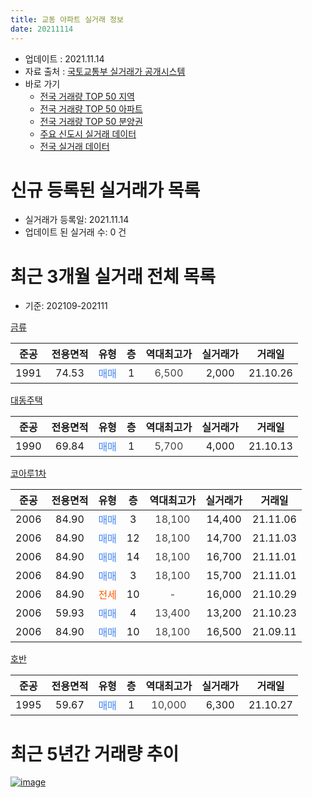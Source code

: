 ```yaml
---
title: 교동 아파트 실거래 정보
date: 20211114
---
```


* 업데이트 : 2021.11.14
* 자료 출처 : [국토교통부 실거래가 공개시스템](http://rt.molit.go.kr)
* 바로 가기
    * [전국 거래량 TOP 50 지역](https://apt-info.github.io/apt-trade-info/tr)
    * [전국 거래량 TOP 50 아파트](https://apt-info.github.io/apt-trade-info/ta)
    * [전국 거래량 TOP 50 분양권](https://apt-info.github.io/apt-trade-info/tb)
    * [주요 신도시 실거래 데이터](https://apt-info.github.io/apt-trade-info/newtown)
    * [전국 실거래 데이터](https://apt-info.github.io/apt-trade-info/all)



<script async src="https://pagead2.googlesyndication.com/pagead/js/adsbygoogle.js"></script>
<!-- 기본광고 -->
<ins class="adsbygoogle"
     style="display:block"
     data-ad-client="ca-pub-1142216861245946"
     data-ad-slot="4805727019"
     data-ad-format="auto"
     data-full-width-responsive="true"></ins>
<script>
     (adsbygoogle = window.adsbygoogle || []).push({});
</script>


# 신규 등록된 실거래가 목록

* 실거래가 등록일: 2021.11.14
* 업데이트 된 실거래 수: 0 건




<script async src="https://pagead2.googlesyndication.com/pagead/js/adsbygoogle.js"></script>
<!-- 기본광고 -->
<ins class="adsbygoogle"
     style="display:block"
     data-ad-client="ca-pub-1142216861245946"
     data-ad-slot="4805727019"
     data-ad-format="auto"
     data-full-width-responsive="true"></ins>
<script>
     (adsbygoogle = window.adsbygoogle || []).push({});
</script>


# 최근 3개월 실거래 전체 목록
* 기준: 202109-202111


[금류](https://search.naver.com/search.naver?query=%EA%B8%88%EB%A5%98)

|준공|전용면적|유형|층|역대최고가|실거래가|거래일|
|:---:|:---:|:---:|:---:|:---:|:---:|:---:|
|1991|74.53|<span style="color:#4285F3">매매</span>|1|<span style="color:#444444">6,500</span>|2,000|21.10.26|

[대동주택](https://search.naver.com/search.naver?query=%EB%8C%80%EB%8F%99%EC%A3%BC%ED%83%9D)

|준공|전용면적|유형|층|역대최고가|실거래가|거래일|
|:---:|:---:|:---:|:---:|:---:|:---:|:---:|
|1990|69.84|<span style="color:#4285F3">매매</span>|1|<span style="color:#444444">5,700</span>|4,000|21.10.13|

[코아루1차](https://search.naver.com/search.naver?query=%EC%BD%94%EC%95%84%EB%A3%A81%EC%B0%A8)

|준공|전용면적|유형|층|역대최고가|실거래가|거래일|
|:---:|:---:|:---:|:---:|:---:|:---:|:---:|
|2006|84.90|<span style="color:#4285F3">매매</span>|3|<span style="color:#444444">18,100</span>|14,400|21.11.06|
|2006|84.90|<span style="color:#4285F3">매매</span>|12|<span style="color:#444444">18,100</span>|14,700|21.11.03|
|2006|84.90|<span style="color:#4285F3">매매</span>|14|<span style="color:#444444">18,100</span>|16,700|21.11.01|
|2006|84.90|<span style="color:#4285F3">매매</span>|3|<span style="color:#444444">18,100</span>|15,700|21.11.01|
|2006|84.90|<span style="color:#FF5A00">전세</span>|10|<span style="color:#444444">-</span>|16,000|21.10.29|
|2006|59.93|<span style="color:#4285F3">매매</span>|4|<span style="color:#444444">13,400</span>|13,200|21.10.23|
|2006|84.90|<span style="color:#4285F3">매매</span>|10|<span style="color:#444444">18,100</span>|16,500|21.09.11|

[호반](https://search.naver.com/search.naver?query=%ED%98%B8%EB%B0%98)

|준공|전용면적|유형|층|역대최고가|실거래가|거래일|
|:---:|:---:|:---:|:---:|:---:|:---:|:---:|
|1995|59.67|<span style="color:#4285F3">매매</span>|1|<span style="color:#444444">10,000</span>|6,300|21.10.27|



<script async src="https://pagead2.googlesyndication.com/pagead/js/adsbygoogle.js"></script>
<!-- 기본광고 -->
<ins class="adsbygoogle"
     style="display:block"
     data-ad-client="ca-pub-1142216861245946"
     data-ad-slot="4805727019"
     data-ad-format="auto"
     data-full-width-responsive="true"></ins>
<script>
     (adsbygoogle = window.adsbygoogle || []).push({});
</script>


# 최근 5년간 거래량 추이


<div style="width:100%;">
    <canvas id="deal_progress" height="200"></canvas>
</div>

<script>
new Chart(document.getElementById("deal_progress"), {
    type: 'line',
    data: {
        labels: ['16.01','16.02','16.03','16.04','16.05','16.06','16.07','16.08','16.09','16.10','16.11','16.12','17.01','17.02','17.03','17.04','17.05','17.06','17.07','17.08','17.09','17.10','17.11','17.12','18.01','18.02','18.03','18.04','18.05','18.06','18.07','18.08','18.09','18.10','18.11','18.12','19.01','19.02','19.03','19.04','19.05','19.06','19.07','19.08','19.09','19.10','19.11','19.12','20.01','20.02','20.03','20.04','20.05','20.06','20.07','20.08','20.09','20.10','20.11','20.12','21.01','21.02','21.03','21.04','21.05','21.06','21.07','21.08','21.09','21.10','21.11'],
        datasets: [{
            label: '매매/분양권',
            data: [5,2,10,5,4,4,0,5,2,4,1,1,2,3,4,2,6,2,3,4,3,6,5,6,6,3,1,1,0,2,2,5,4,5,1,3,1,1,2,3,3,1,2,4,5,3,5,1,5,4,5,4,6,5,6,8,2,1,5,12,6,7,12,4,5,0,1,3,1,4,4],
            borderColor: "rgba(66, 133, 243, 1)",
            backgroundColor: "rgba(66, 133, 243, 0.05)",
            borderWidth: 1,
            pointRadius: 0,
            fill: false,
            lineTension: 0
        },{
            label: '전/월세',
            data: [4,1,2,0,3,0,2,1,2,1,2,1,1,7,1,2,0,3,0,0,0,0,1,0,0,2,2,0,1,0,1,2,0,0,3,3,0,3,2,1,2,0,1,3,1,2,2,0,1,1,2,1,2,1,0,1,1,2,2,3,0,1,2,0,1,2,2,1,0,1,0],
            borderColor: "rgba(255, 90, 0, 1)",
            backgroundColor: "rgba(255, 90, 0, 0.05)",
            borderWidth: 1,
            pointRadius: 0,
            fill: false,
            lineTension: 0
        },{
            label: '합계',
            data: [9,3,12,5,7,4,2,6,4,5,3,2,3,10,5,4,6,5,3,4,3,6,6,6,6,5,3,1,1,2,3,7,4,5,4,6,1,4,4,4,5,1,3,7,6,5,7,1,6,5,7,5,8,6,6,9,3,3,7,15,6,8,14,4,6,2,3,4,1,5,4],
            borderColor: "rgba(0, 0, 0, 1)",
            backgroundColor: "rgba(0, 0, 0, 0.03)",
            borderWidth: 0.1,
            pointRadius: 0,
            fill: true,
            lineTension: 0
        }
        ]
    },
    options: {
        responsive: true,
        title: {
            display: false
        },
        tooltips: {
            mode: 'index',
            intersect: false
        },
        hover: {
            mode: 'nearest',
            intersect: true
        },
        scales: {
            xAxes: [{
                display: true,
                scaleLabel: {
                    display: true,
                    labelString: '년/월'
                }
            }],
            yAxes: [{
                display: true,
                ticks: {
                    suggestedMin: 0,
                },
                scaleLabel: {
                    display: true,
                    labelString: '실거래 수'
                }
            }]
        }
    }
});

</script>


[![image](https://apt-info.github.io/images/2020-01-03-apt-trade-info/1024x500.png)](https://play.google.com/store/apps/details?id=com.aptinfo.apttradeinfo)

